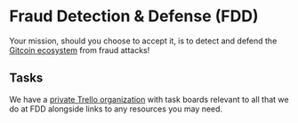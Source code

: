 # Fraud Detection & Defense (FDD)
Your mission, should you choose to accept it, is to detect and defend the [Gitcoin ecosystem](https://gitcoin.co) from fraud attacks!

## Tasks
We have a [private Trello organization](https://trello.com/gtcfdd) with task boards relevant to all that we do at FDD alongside links to any resources you may need.
